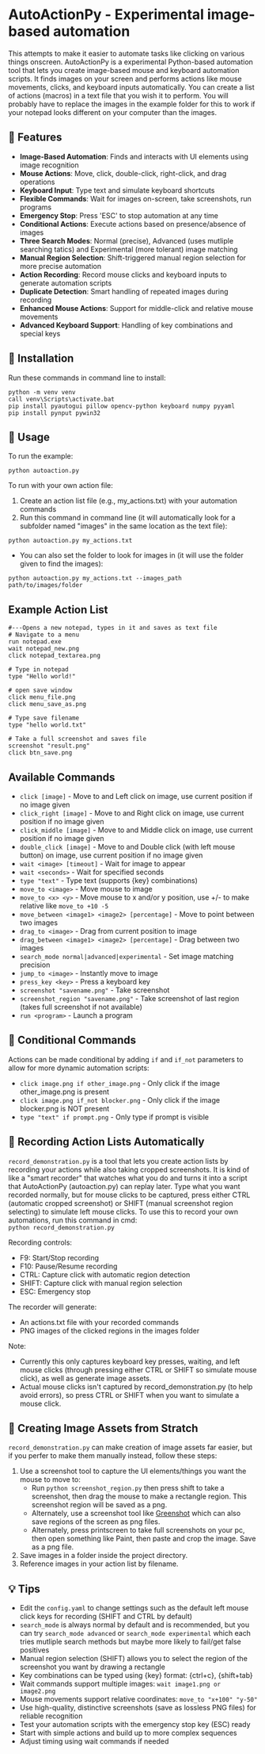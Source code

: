 # AutoActionPy - Experimental image-based automation

This attempts to make it easier to automate tasks like clicking on various things onscreen. AutoActionPy is a experimental Python-based automation tool that lets you create image-based mouse and keyboard automation scripts. It finds images on your screen and performs actions like mouse movements, clicks, and keyboard inputs automatically. You can create a list of actions (macros) in a text file that you wish it to perform.
You will probably have to replace the images in the example folder for this to work if your notepad looks different on your computer than the images.

## 🌟 Features

- **Image-Based Automation**: Finds and interacts with UI elements using image recognition
- **Mouse Actions**: Move, click, double-click, right-click, and drag operations
- **Keyboard Input**: Type text and simulate keyboard shortcuts
- **Flexible Commands**: Wait for images on-screen, take screenshots, run programs
- **Emergency Stop**: Press 'ESC' to stop automation at any time
- **Conditional Actions**: Execute actions based on presence/absence of images
- **Three Search Modes**: Normal (precise), Advanced (uses mutliple searching tatics) and Experimental (more tolerant) image matching
- **Manual Region Selection**: Shift-triggered manual region selection for more precise automation
- **Action Recording**: Record mouse clicks and keyboard inputs to generate automation scripts
- **Duplicate Detection**: Smart handling of repeated images during recording
- **Enhanced Mouse Actions**: Support for middle-click and relative mouse movements
- **Advanced Keyboard Support**: Handling of key combinations and special keys

## 🚀 Installation

Run these commands in command line to install:
```
python -m venv venv
call venv\Scripts\activate.bat
pip install pyautogui pillow opencv-python keyboard numpy pyyaml
pip install pynput pywin32
```

## 📝 Usage

To run the example:
```
python autoaction.py
```

To run with your own action file:  
  1. Create an action list file (e.g., my_actions.txt) with your automation commands
  2. Run this command in command line (it will automatically look for a subfolder named "images" in the same location as the text file):
```
python autoaction.py my_actions.txt
```  
  - You can also set the folder to look for images in (it will use the folder given to find the images):
```
python autoaction.py my_actions.txt --images_path path/to/images/folder
```

## Example Action List
```text
#---Opens a new notepad, types in it and saves as text file
# Navigate to a menu
run notepad.exe
wait notepad_new.png
click notepad_textarea.png

# Type in notepad
type "Hello world!"

# open save window
click menu_file.png
click menu_save_as.png

# Type save filename
type "hello world.txt"

# Take a full screenshot and saves file
screenshot "result.png"
click btn_save.png
```

## Available Commands

- `click [image]` - Move to and Left click on image, use current position if no image given
- `click_right [image]` - Move to and Right click on image, use current position if no image given
- `click_middle [image]` - Move to and Middle click on image, use current position if no image given
- `double_click [image]` - Move to and Double click (with left mouse button) on image, use current position if no image given
- `wait <image> [timeout]` - Wait for image to appear
- `wait <seconds>` - Wait for specified seconds
- `type "text"` - Type text (supports {key} combinations)
- `move_to <image>` - Move mouse to image
- `move_to <x> <y>` - Move mouse to x and/or y position, use +/- to make relative like `move_to +10 -5`
- `move_between <image1> <image2> [percentage]` - Move to point between two images
- `drag_to <image>` - Drag from current position to image
- `drag_between <image1> <image2> [percentage]` - Drag between two images
- `search_mode normal|advanced|experimental` - Set image matching precision
- `jump_to <image>` - Instantly move to image
- `press_key <key>` - Press a keyboard key
- `screenshot "savename.png"` - Take screenshot
- `screenshot_region "savename.png"` - Take screenshot of last region (takes full screenshot if not available)
- `run <program>` - Launch a program

## 🎯 Conditional Commands

Actions can be made conditional by adding `if` and `if_not` parameters to allow for more dynamic automation scripts:
- `click image.png if other_image.png` - Only click if the image other_image.png is present
- `click image.png if_not blocker.png` - Only click if the image blocker.png is NOT present
- `type "text" if prompt.png` - Only type if prompt is visible

## 🎥 Recording Action Lists Automatically
`record_demonstration.py` is a tool that lets you create action lists by recording your actions while also taking cropped screenshots. 
It is kind of like a "smart recorder" that watches what you do and turns it into a script that AutoActionPy (autoaction.py) can replay later.
Type what you want recorded normally, but for mouse clicks to be captured, press either CTRL (automatic cropped screenshot) or SHIFT (manual screenshot region selecting) to simulate left mouse clicks.
To use this to record your own automations, run this command in cmd:  
`python record_demonstration.py`  

Recording controls:
- F9: Start/Stop recording
- F10: Pause/Resume recording
- CTRL: Capture click with automatic region detection
- SHIFT: Capture click with manual region selection
- ESC: Emergency stop

The recorder will generate:
- An actions.txt file with your recorded commands
- PNG images of the clicked regions in the images folder

Note: 
- Currently this only captures keyboard key presses, waiting, and left mouse clicks (through pressing either CTRL or SHIFT so simulate mouse click), as well as generate image assets.
- Actual mouse clicks isn't captured by record_demonstration.py (to help avoid errors), so press CTRL or SHIFT when you want to simulate a mouse click.

## 📸 Creating Image Assets from Stratch
`record_demonstration.py` can make creation of image assets far easier, but if you perfer to make them manually instead, follow these steps:  
1. Use a screenshot tool to capture the UI elements/things you want the mouse to move to:
   - Run `python screenshot_region.py` then press shift to take a screenshot, then drag the mouse to make a rectangle region. This screenshot region will be saved as a png.
   - Alternately, use a screenshot tool like [Greenshot](https://getgreenshot.org/downloads/) which can also save regions of the screen as png files.
   - Alternately, press printscreen to take full screenshots on your pc, then open something like Paint, then paste and crop the image. Save as a png file.
2. Save images in a folder inside the project directory.
3. Reference images in your action list by filename.

## 💡 Tips
- Edit the `config.yaml` to change settings such as the default left mouse click keys for recording (SHIFT and CTRL by default)
- `search_mode` is always normal by default and is recommended, but you can try `search_mode advanced` or `search_mode experimental` which each tries mutliple search methods but maybe more likely to fail/get false positives
- Manual region selection (SHIFT) allows you to select the region of the screenshot you want by drawing a rectangle
- Key combinations can be typed using {key} format: {ctrl+c}, {shift+tab}
- Wait commands support multiple images: `wait image1.png or image2.png`
- Mouse movements support relative coordinates: `move_to "x+100" "y-50"`
- Use high-quality, distinctive screenshots (save as lossless PNG files) for reliable recognition
- Test your automation scripts with the emergency stop key (ESC) ready
- Start with simple actions and build up to more complex sequences
- Adjust timing using wait commands if needed

